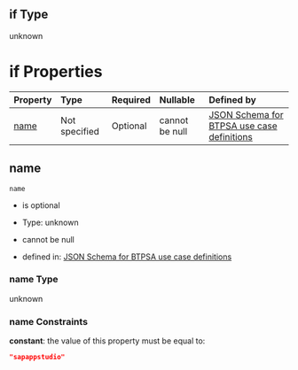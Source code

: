 ## if Type

unknown

# if Properties

| Property      | Type          | Required | Nullable       | Defined by                                                                                                                                                                                                        |
| :------------ | :------------ | :------- | :------------- | :---------------------------------------------------------------------------------------------------------------------------------------------------------------------------------------------------------------- |
| [name](#name) | Not specified | Optional | cannot be null | [JSON Schema for BTPSA use case definitions](btpsa-usecase-properties-services-items-allof-2-then-allof-45-if-properties-name.md "undefined#/properties/services/items/allOf/2/then/allOf/45/if/properties/name") |

## name



`name`

*   is optional

*   Type: unknown

*   cannot be null

*   defined in: [JSON Schema for BTPSA use case definitions](btpsa-usecase-properties-services-items-allof-2-then-allof-45-if-properties-name.md "undefined#/properties/services/items/allOf/2/then/allOf/45/if/properties/name")

### name Type

unknown

### name Constraints

**constant**: the value of this property must be equal to:

```json
"sapappstudio"
```
